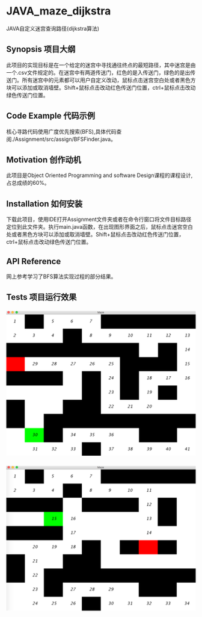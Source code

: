 # JAVA_maze_dijkstra
JAVA自定义迷宫查询路径(dijkstra算法)
## Synopsis 项目大纲
此项目的实现目标是在一个给定的迷宫中寻找通往终点的最短路径，其中迷宫是由一个.csv文件规定的。在迷宫中有两道传送门，红色的是入传送门，绿色的是出传送门。所有迷宫中的元素都可以用户自定义改动，鼠标点击迷宫空白处或者黑色方块可以添加或取消墙壁。Shift+鼠标点击改动红色传送门位置，ctrl+鼠标点击改动绿色传送门位置。
## Code Example 代码示例
核心寻路代码使用广度优先搜索(BFS),具体代码查阅./Assignment/src/assign/BFSFinder.java。
## Motivation 创作动机
此项目是Object Oriented Programming and software Design课程的课程设计,占总成绩的60%。
## Installation 如何安装
下载此项目，使用IDE打开Assignment文件夹或者在命令行窗口将文件目标路径定位到此文件夹。执行main.java函数，在出现图形界面之后，鼠标点击迷宫空白处或者黑色方块可以添加或取消墙壁。Shift+鼠标点击改动红色传送门位置，ctrl+鼠标点击改动绿色传送门位置。
## API Reference
网上参考学习了BFS算法实现过程的部分结果。
## Tests 项目运行效果
### ![](https://github.com/frayds/JAVA_maze_dijkstra/raw/master/demo_pictures/maze.png)
### ![](https://github.com/frayds/JAVA_maze_dijkstra/raw/master/demo_pictures/maze_change.png)

